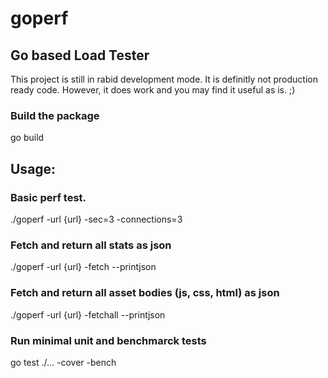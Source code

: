 # goperf

## Go based Load Tester
This project is still in rabid development mode.  It is definitly not production ready code.
However, it does work and you may find it useful as is.  ;)

### Build the package
go build

## Usage:
### Basic perf test.
./goperf -url {url} -sec=3 -connections=3


### Fetch and return all stats as json
./goperf -url {url} -fetch --printjson

### Fetch and return all asset bodies (js, css, html) as json
./goperf -url {url} -fetchall --printjson


### Run minimal unit and benchmarck tests
go test ./... -cover -bench


